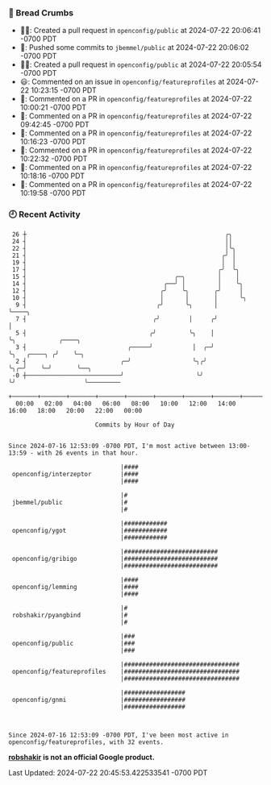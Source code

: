 ### 🍞 Bread Crumbs

 * ✍🏼: Created a pull request in `openconfig/public` at 2024-07-22 20:06:41 -0700 PDT
 * 🚢: Pushed some commits to `jbemmel/public` at 2024-07-22 20:06:02 -0700 PDT
 * ✍🏼: Created a pull request in `openconfig/public` at 2024-07-22 20:05:54 -0700 PDT
 * 😃: Commented on an issue in `openconfig/featureprofiles` at 2024-07-22 10:23:15 -0700 PDT
 * 💬: Commented on a PR in  `openconfig/featureprofiles` at 2024-07-22 10:00:21 -0700 PDT
 * 💬: Commented on a PR in  `openconfig/featureprofiles` at 2024-07-22 09:42:45 -0700 PDT
 * 💬: Commented on a PR in  `openconfig/featureprofiles` at 2024-07-22 10:16:23 -0700 PDT
 * 💬: Commented on a PR in  `openconfig/featureprofiles` at 2024-07-22 10:22:32 -0700 PDT
 * 💬: Commented on a PR in  `openconfig/featureprofiles` at 2024-07-22 10:18:16 -0700 PDT
 * 💬: Commented on a PR in  `openconfig/featureprofiles` at 2024-07-22 10:19:58 -0700 PDT

### 🕘 Recent Activity
```
 26 ┼                                                       ╭╮
 24 ┤                                                       ││
 22 ┤                                                       │╰╮
 21 ┤                                                      ╭╯ │
 19 ┤                                                      │  │
 17 ┤                                                     ╭╯  ╰╮
 15 ┤                                         ╭─╮         │    │
 14 ┤                                      ╭──╯ │         │    ╰╮
 12 ┤                                     ╭╯    ╰╮       ╭╯     │
 10 ┤                                     │      │       │      ╰╮
  9 ┤                                    ╭╯      ╰╮      │       ╰────╮
  7 ┤                                   ╭╯        │     ╭╯            │
  5 ┤                                  ╭╯         ╰╮    │             ╰╮            ╭────╮
  3 ┤                            ╭─────╯           │  ╭─╯              ╰╮   ╭────╮ ╭╯    ╰─╮
  2 ┤                          ╭─╯                 ╰╮╭╯                 ╰╮╭─╯    ╰─╯       ╰──╮
 -0 ┼──────────────────────────╯                    ╰╯                   ╰╯                   ╰─────────
    +───────+───────+───────+───────+───────+───────+───────+───────+───────+───────+───────+───────+────
  00:00   02:00   04:00   06:00   08:00   10:00   12:00   14:00   16:00   18:00   20:00   22:00   00:00   

						Commits by Hour of Day


Since 2024-07-16 12:53:09 -0700 PDT, I'm most active between 13:00-13:59 - with 26 events in that hour.

```



```
                               |####
 openconfig/interzeptor        |####
                               |####

                               |#
 jbemmel/public                |#
                               |#

                               |############
 openconfig/ygot               |############
                               |############

                               |##########################
 openconfig/gribigo            |##########################
                               |##########################

                               |####
 openconfig/lemming            |####
                               |####

                               |#
 robshakir/pyangbind           |#
                               |#

                               |###
 openconfig/public             |###
                               |###

                               |################################
 openconfig/featureprofiles    |################################
                               |################################

                               |#################
 openconfig/gnmi               |#################
                               |#################



Since 2024-07-16 12:53:09 -0700 PDT, I've been most active in openconfig/featureprofiles, with 32 events.

```
**[robshakir](mailto:robjs@google.com) is not an official Google product.**  


Last Updated: 2024-07-22 20:45:53.422533541 -0700 PDT
